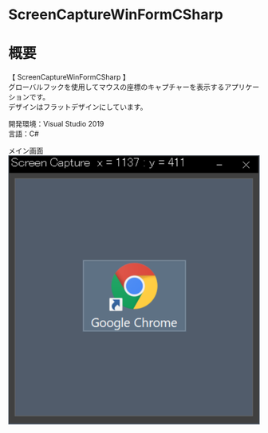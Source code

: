 # ScreenCaptureWinFormCSharp

# 概要
【 ScreenCaptureWinFormCSharp 】  
グローバルフックを使用してマウスの座標のキャプチャーを表示するアプリケーションです。  
デザインはフラットデザインにしています。  

開発環境：Visual Studio 2019  
言語：C# 

メイン画面  
![スクリーンショット](https://github.com/toshinomi/ScreenCaptureWinFormCSharp/blob/master/ScreenCaptureWinFormCSharp.png)
